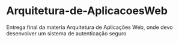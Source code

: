 # Arquitetura-de-AplicacoesWeb
Entrega final da materia Arquitetura de Aplicações Web, onde devo desenvolver um sistema de autenticação seguro
